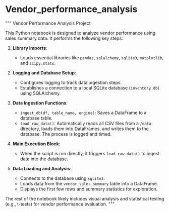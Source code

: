 # Vendor_performance_analysis

"""
Vendor Performance Analysis Project

This Python notebook is designed to analyze vendor performance using sales summary data.
It performs the following key steps:

1. **Library Imports**:
   - Loads essential libraries like `pandas`, `sqlalchemy`, `sqlite3`, `matplotlib`, and `scipy.stats`.

2. **Logging and Database Setup**:
   - Configures logging to track data ingestion steps.
   - Establishes a connection to a local SQLite database (`inventory.db`) using SQLAlchemy.

3. **Data Ingestion Functions**:
   - `ingest_db(df, table_name, engine)`: Saves a DataFrame to a database table.
   - `load_raw_data()`: Automatically reads all CSV files from a `/data` directory, loads them into DataFrames, and writes them to the database. The process is logged and timed.

4. **Main Execution Block**:
   - When the script is run directly, it triggers `load_raw_data()` to ingest data into the database.

5. **Data Loading and Analysis**:
   - Connects to the database using `sqlite3`.
   - Loads data from the `vendor_sales_summary` table into a DataFrame.
   - Displays the first few rows and summary statistics for exploration.

The rest of the notebook likely includes visual analysis and statistical testing (e.g., t-tests) for vendor performance evaluation.
"""
